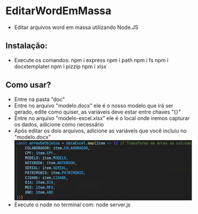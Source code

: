 # EditarWordEmMassa
- Editar arquivos word em massa utilizando Node.JS

## Instalação:
- Execute os comandos: npm i express npm i path npm i fs npm i docxtemplater npm i pizzip npm i xlsx

## Como usar?
- Entre na pasta "doc"
- Entre no arquivo "modelo.docx" ele é o nosso modelo que irá ser gerado, edite como quiser, as variáveis deve estar entre chaves "{}"
- Entre no arquivo "modelo-excel.xlsx" ele é o local onde iremos capturar os dados, adicione como necessário
- Após editar os dois arquivos, adicione as variáveis que você incluiu no "modelo.docx"
![alt text](image.png)
- Execute o node no terminal com: node server.js